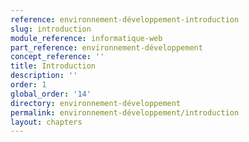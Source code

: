 ```yaml
---
reference: environnement-développement-introduction
slug: introduction
module_reference: informatique-web
part_reference: environnement-développement
concept_reference: ''
title: Introduction
description: ''
order: 1
global_order: '14'
directory: environnement-développement
permalink: environnement-développement/introduction
layout: chapters
---
```

